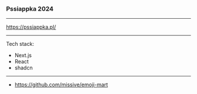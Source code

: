 ### Pssiappka 2024

---

https://pssiappka.pl/

---

Tech stack:

- Next.js
- React
- shadcn

---

- https://github.com/missive/emoji-mart
